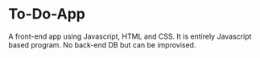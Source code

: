 # To-Do-App
A front-end app using Javascript, HTML and CSS.
It is entirely Javascript based program.
No back-end DB but can be improvised.
